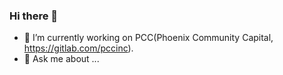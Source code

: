 ### Hi there 👋


- 🔭 I’m currently working on PCC(Phoenix Community Capital, https://gitlab.com/pccinc).
- 💬 Ask me about ...
<!--
- 🌱 I’m currently learning ...
- 👯 I’m looking to collaborate on ...
- 🤔 I’m looking for help with ...

- 📫 How to reach me: ...
- 😄 Pronouns: ...
- ⚡ Fun fact: ...
-->

